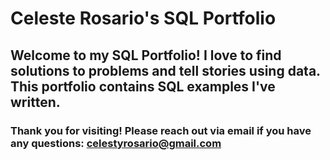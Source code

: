 # Celeste Rosario's SQL Portfolio

## Welcome to my SQL Portfolio! I love to find solutions to problems and tell stories using data. This portfolio contains SQL examples I've written.

### Thank you for visiting! Please reach out via email if you have any questions: celestyrosario@gmail.com
